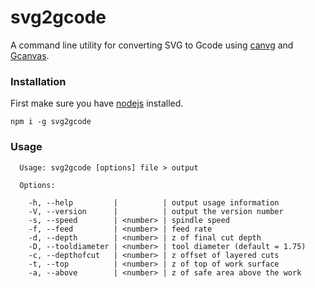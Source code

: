 svg2gcode
========
A command line utility for converting SVG to Gcode using
[canvg](https://code.google.com/p/canvg/) and [Gcanvas](https://github.com/em/gcanvas).

### Installation
First make sure you have [nodejs](http://nodejs.org) installed.
```
npm i -g svg2gcode
```

### Usage
```
  Usage: svg2gcode [options] file > output

  Options:

    -h, --help         |          | output usage information
    -V, --version      |          | output the version number
    -s, --speed        | <number> | spindle speed
    -f, --feed         | <number> | feed rate
    -d, --depth        | <number> | z of final cut depth
    -D, --tooldiameter | <number> | tool diameter (default = 1.75)
    -c, --depthofcut   | <number> | z offset of layered cuts
    -t, --top          | <number> | z of top of work surface
    -a, --above        | <number> | z of safe area above the work

```
